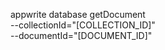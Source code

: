 appwrite database getDocument \
        --collectionId="[COLLECTION_ID]" \
        --documentId="[DOCUMENT_ID]"
